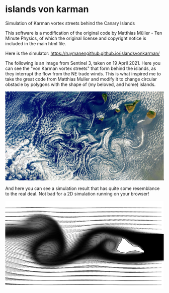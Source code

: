 # islands von karman
Simulation of Karman vortex streets behind the Canary Islands

This software is a modification of the original code by Matthias Müller - Ten Minute Physics, of
which the original license and copyright notice is included in the main html file. 

Here is the simulator:
https://ruymanengithub.github.io/islandsvonkarman/


The following is an image from Sentinel 3, taken on 19 April 2021. Here you can see the "von Karman vortex streets" that form behind the islands, as they interrupt the flow from the NE trade winds. This is what inspired me to take the great code from Matthias Muller and modify it to change circular obstacle by polygons with the shape of (my beloved, and home) islands.


![alt text](https://github.com/ruymanengithub/islandsvonkarman/blob/main/images/karman_canarias_sentinel3_20230419.jpg?raw=true)


And here you can see a simulation result that has quite some resemblance to the real deal. Not bad for a 2D simulation running on your browser!


![alt text](https://github.com/ruymanengithub/islandsvonkarman/blob/main/images/simulation_Tenerife_vonKarman.png?raw=true)

